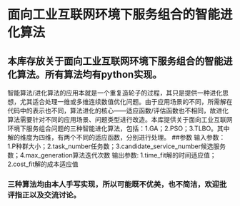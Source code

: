 # 面向工业互联网环境下服务组合的智能进化算法
##   本库存放关于面向工业互联网环境下服务组合的智能进化算法。所有算法均有python实现。
智能算法/进化算法的应用本就是一个重复造轮子的过程，其只是提供一种进化思想，尤其适合处理一维或多维连续数值优化问题。由于应用场景的不同，所需解在代码中的表示也不同，算法进化的核心——适应函数/评估函数也不相同，故进化算法需要针对不同的应用场景、问题类型进行改造。本库提供关于面向工业互联网环境下服务组合问题的三种智能进化算法，包括：1.GA；2.PSO；3.TLBO。其中解的维度为四维，有两个不同的适应函数，分别进行处理。
##参数
输入参数：
1.P种群大小；2.task_number任务数；3.candidate_service_number候选服务数；4.max_generation算法迭代次数
输出参数:
1.time_fit解的时间适应值；2.cost_fit解的成本适应值
###   三种算法均由本人手写实现，所以可能既不优美，也不简洁，欢迎批评指正以及交流讨论。
